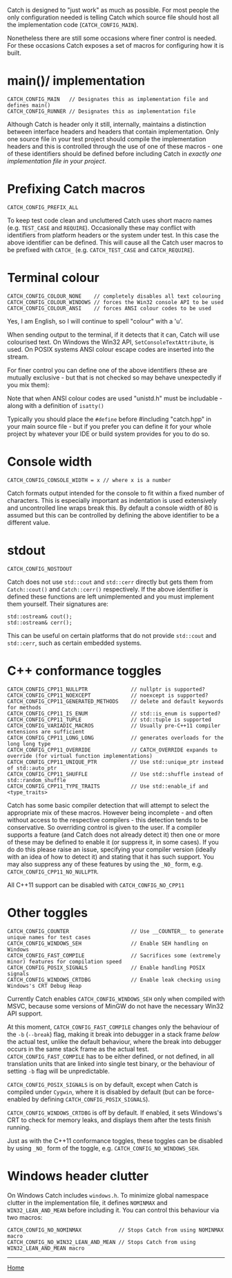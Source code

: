 Catch is designed to "just work" as much as possible. For most people the only configuration needed is telling Catch which source file should host all the implementation code (```CATCH_CONFIG_MAIN```).

Nonetheless there are still some occasions where finer control is needed. For these occasions Catch exposes a set of macros for configuring how it is built.

#  main()/ implementation

	CATCH_CONFIG_MAIN	// Designates this as implementation file and defines main()
	CATCH_CONFIG_RUNNER	// Designates this as implementation file

Although Catch is header only it still, internally, maintains a distinction between interface headers and headers that contain implementation. Only one source file in your test project should compile the implementation headers and this is controlled through the use of one of these macros - one of these identifiers should be defined before including Catch in *exactly one implementation file in your project*.

#  Prefixing Catch macros

	CATCH_CONFIG_PREFIX_ALL

To keep test code clean and uncluttered Catch uses short macro names (e.g. ```TEST_CASE``` and ```REQUIRE```). Occasionally these may conflict with identifiers from platform headers or the system under test. In this case the above identifier can be defined. This will cause all the Catch user macros to be prefixed with ```CATCH_``` (e.g. ```CATCH_TEST_CASE``` and ```CATCH_REQUIRE```).


#  Terminal colour

	CATCH_CONFIG_COLOUR_NONE	// completely disables all text colouring
	CATCH_CONFIG_COLOUR_WINDOWS	// forces the Win32 console API to be used
	CATCH_CONFIG_COLOUR_ANSI	// forces ANSI colour codes to be used

Yes, I am English, so I will continue to spell "colour" with a 'u'.

When sending output to the terminal, if it detects that it can, Catch will use colourised text. On Windows the Win32 API, ```SetConsoleTextAttribute```, is used. On POSIX systems ANSI colour escape codes are inserted into the stream.

For finer control you can define one of the above identifiers (these are mutually exclusive - but that is not checked so may behave unexpectedly if you mix them):

Note that when ANSI colour codes are used "unistd.h" must be includable - along with a definition of ```isatty()```

Typically you should place the ```#define``` before #including "catch.hpp" in your main source file - but if you prefer you can define it for your whole project by whatever your IDE or build system provides for you to do so.

#  Console width

	CATCH_CONFIG_CONSOLE_WIDTH = x // where x is a number

Catch formats output intended for the console to fit within a fixed number of characters. This is especially important as indentation is used extensively and uncontrolled line wraps break this.
By default a console width of 80 is assumed but this can be controlled by defining the above identifier to be a different value.

#  stdout

	CATCH_CONFIG_NOSTDOUT

Catch does not use ```std::cout``` and ```std::cerr``` directly but gets them from ```Catch::cout()``` and ```Catch::cerr()``` respectively. If the above identifier is defined these functions are left unimplemented and you must implement them yourself. Their signatures are:

    std::ostream& cout();
    std::ostream& cerr();

This can be useful on certain platforms that do not provide ```std::cout``` and ```std::cerr```, such as certain embedded systems.

# C++ conformance toggles

	CATCH_CONFIG_CPP11_NULLPTR 				// nullptr is supported?
	CATCH_CONFIG_CPP11_NOEXCEPT				// noexcept is supported?
	CATCH_CONFIG_CPP11_GENERATED_METHODS	// delete and default keywords for methods
	CATCH_CONFIG_CPP11_IS_ENUM				// std::is_enum is supported?
	CATCH_CONFIG_CPP11_TUPLE				// std::tuple is supported
	CATCH_CONFIG_VARIADIC_MACROS 			// Usually pre-C++11 compiler extensions are sufficient
	CATCH_CONFIG_CPP11_LONG_LONG			// generates overloads for the long long type
	CATCH_CONFIG_CPP11_OVERRIDE				// CATCH_OVERRIDE expands to override (for virtual function implementations)
	CATCH_CONFIG_CPP11_UNIQUE_PTR			// Use std::unique_ptr instead of std::auto_ptr
    CATCH_CONFIG_CPP11_SHUFFLE              // Use std::shuffle instead of std::random_shuffle
    CATCH_CONFIG_CPP11_TYPE_TRAITS          // Use std::enable_if and <type_traits>

Catch has some basic compiler detection that will attempt to select the appropriate mix of these macros. However being incomplete - and often without access to the respective compilers - this detection tends to be conservative.
So overriding control is given to the user. If a compiler supports a feature (and Catch does not already detect it) then one or more of these may be defined to enable it (or suppress it, in some cases). If you do do this please raise an issue, specifying your compiler version (ideally with an idea of how to detect it) and stating that it has such support.
You may also suppress any of these features by using the `_NO_` form, e.g. `CATCH_CONFIG_CPP11_NO_NULLPTR`.

All C++11 support can be disabled with `CATCH_CONFIG_NO_CPP11`

# Other toggles

    CATCH_CONFIG_COUNTER                    // Use __COUNTER__ to generate unique names for test cases
    CATCH_CONFIG_WINDOWS_SEH                // Enable SEH handling on Windows
    CATCH_CONFIG_FAST_COMPILE               // Sacrifices some (extremely minor) features for compilation speed
    CATCH_CONFIG_POSIX_SIGNALS              // Enable handling POSIX signals
    CATCH_CONFIG_WINDOWS_CRTDBG             // Enable leak checking using Windows's CRT Debug Heap

Currently Catch enables `CATCH_CONFIG_WINDOWS_SEH` only when compiled with MSVC, because some versions of MinGW do not have the necessary Win32 API support.

At this moment, `CATCH_CONFIG_FAST_COMPILE` changes only the behaviour of the `-b` (`--break`) flag, making it break into debugger in a stack frame *below* the actual test, unlike the default behaviour, where the break into debugger occurs in the same stack frame as the actual test. `CATCH_CONFIG_FAST_COMPILE` has to be either defined, or not defined, in all translation units that are linked into single test binary, or the behaviour of setting `-b` flag will be unpredictable.

`CATCH_CONFIG_POSIX_SIGNALS` is on by default, except when Catch is compiled under `Cygwin`, where it is disabled by default (but can be force-enabled by defining `CATCH_CONFIG_POSIX_SIGNALS`).

`CATCH_CONFIG_WINDOWS_CRTDBG` is off by default. If enabled, it sets Windows's CRT to check for memory leaks, and displays them after the tests finish running.

Just as with the C++11 conformance toggles, these toggles can be disabled by using `_NO_` form of the toggle, e.g. `CATCH_CONFIG_NO_WINDOWS_SEH`.

# Windows header clutter

On Windows Catch includes `windows.h`. To minimize global namespace clutter in the implementation file, it defines `NOMINMAX` and `WIN32_LEAN_AND_MEAN` before including it. You can control this behaviour via two macros:

    CATCH_CONFIG_NO_NOMINMAX            // Stops Catch from using NOMINMAX macro 
    CATCH_CONFIG_NO_WIN32_LEAN_AND_MEAN // Stops Catch from using WIN32_LEAN_AND_MEAN macro

---

[Home](Readme.md)
